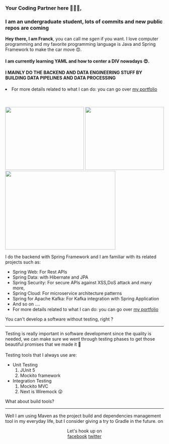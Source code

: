 ### Your Coding Partner here 👊👊👊, 
### I am an undergraduate student, lots of commits and new public repos are coming

**Hey there, I am Franck**, you can call me _sgen_ if you want. I love computer programming and my favorite programming language is Java and Spring Framework to make the car move 😍.

#### I am currently learning YAML and how to center a DIV nowadays 😍.
#### I MAINLY DO THE BACKEND AND DATA ENGINEERING STUFF BY BUILDING DATA PIPELINES AND DATA PROCESSING
 <li>For more details related to what I can do: you can go over <a href="https://codedebug-v2.netlify.app">my portfolio</a> </li>
<br><br>
<p> </p>

<span> <img width="250px" height="200px" src="https://user-images.githubusercontent.com/25181517/117201156-9a724800-adec-11eb-9a9d-3cd0f67da4bc.png"/> </span>
<span> <img width="250px" height="200px" src="https://upload.wikimedia.org/wikipedia/en/thumb/3/30/Java_programming_language_logo.svg/234px-Java_programming_language_logo.svg.png"/> </span>
<span> <img width="350px" height="250px" src="https://user-images.githubusercontent.com/77142775/147838100-766fbdfb-2281-4396-b7c9-636eabeb1b18.png"/> </span>

I do the backend with Spring Framework and I am familiar with its related projects such as:

<ul>
    <li>Spring Web: For Rest APIs</li>
    <li>Spring Data: with Hibernate and JPA</li>
    <li>Spring Security: For secure APIs against XSS,DoS attack and many more, </li>
    <li>Spring Cloud: For microservice architecture patterns</li>
    <li>Spring for Apache Kafka: For Kafka integration with Spring Application</li>
    <li>And so on ....</li>
    <li>For more details related to what I can do: you can go over <a href="https://codedebug-v2.netlify.app">my portfolio</a> </li>
</ul>
<div>You can't develop a software without testing, right ?</div>
<hr>
<div>Testing is really important in software development since the quality is needed, we can make sure we went through testing phases to get those beautiful promises that we made it 🤣</div>
<br>
Testing tools that I always use are:

<ul>
    <li>
        Unit Testing
        <ol>
            <li>JUnit 5</li>
            <li>Mockito framework</li>
        </ol>
    </li> 
    <li>
        Integration Testing
         <ol>
            <li>Mockito MVC</li>
            <li>Next is Wiremock 😜</li>
        </ol>
    </li>

</ul>

<di>
    What about build tools?
<hr>
<p> Well I am using Maven as the project build and dependencies management tool in my everyday life, but I consider giving a try to Gradle in the future. on </p>
</div>

<div align="center">
    <div> Let's hook up on</div>
    <a href="https://www.facebook.com/sgenlecroyant"  target="_blank">facebook</a>
    <a href="https://www.twitter.com/sgenlecroyant"  target="_blank">twitter</a>
</di>






